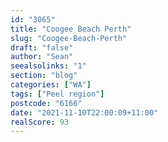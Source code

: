 ```yaml
---
id: "3065"
title: "Coogee Beach Perth"
slug: "Coogee-Beach-Perth"
draft: "false"
author: "Sean"
seealsolinks: "1"
section: "blog"
categories: ["WA"]
tags: ["Peel region"]
postcode: "6166"
date: "2021-11-10T22:00:09+11:00"
realScore: 93
---
```


